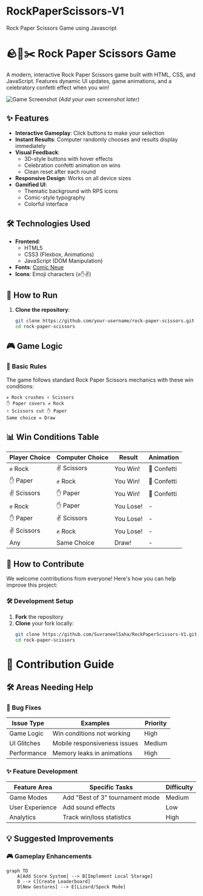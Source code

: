 # RockPaperScissors-V1
 Rock Paper Scissors Game using Javascript 
# 🪨📄✂️ Rock Paper Scissors Game

A modern, interactive Rock Paper Scissors game built with HTML, CSS, and JavaScript. Features dynamic UI updates, game animations, and a celebratory confetti effect when you win!

![Game Screenshot](./screenshot.png) *(Add your own screenshot later)*

## ✨ Features

- **Interactive Gameplay**: Click buttons to make your selection
- **Instant Results**: Computer randomly chooses and results display immediately
- **Visual Feedback**:
  - 3D-style buttons with hover effects
  - Celebration confetti animation on wins
  - Clean reset after each round
- **Responsive Design**: Works on all device sizes
- **Gamified UI**:
  - Thematic background with RPS icons
  - Comic-style typography
  - Colorful interface

## 🛠️ Technologies Used

- **Frontend**:
  - HTML5
  - CSS3 (Flexbox, Animations)
  - JavaScript (DOM Manipulation)
- **Fonts**: [Comic Neue](https://fonts.google.com/specimen/Comic+Neue)
- **Icons**: Emoji characters (✊✋✌️)

## 🚀 How to Run

1. **Clone the repository**:
   ```bash
   git clone https://github.com/your-username/rock-paper-scissors.git
   cd rock-paper-scissors


## 🎮 Game Logic

### 🔄 Basic Rules
The game follows standard Rock Paper Scissors mechanics with these win conditions:
```
✊ Rock crushes ✌️ Scissors
✋ Paper covers ✊ Rock
✌️ Scissors cut ✋ Paper
Same choice = Draw
```

## 📊 Win Conditions Table

| Player Choice | Computer Choice | Result    | Animation  |
|---------------|-----------------|-----------|------------|
| ✊ Rock        | ✌️ Scissors     | You Win!  | 🎉 Confetti |
| ✋ Paper       | ✊ Rock          | You Win!  | 🎉 Confetti |
| ✌️ Scissors    | ✋ Paper         | You Win!  | 🎉 Confetti |
| ✊ Rock        | ✋ Paper         | You Lose! | -          |
| ✋ Paper       | ✌️ Scissors     | You Lose! | -          |
| ✌️ Scissors    | ✊ Rock          | You Lose! | -          |
| Any           | Same Choice     | Draw!     | -          |


## 🤝 How to Contribute

We welcome contributions from everyone! Here's how you can help improve this project:

### 🛠️ Development Setup
1. **Fork** the repository
2. **Clone** your fork locally:
   ```bash
   git clone https://github.com/SuvraneelSaha/RockPaperScissors-V1.git
   cd rock-paper-scissors


# 🚀 Contribution Guide

## 🛠️ Areas Needing Help

### 🐛 Bug Fixes
| Issue Type       | Examples                          | Priority |
|------------------|-----------------------------------|----------|
| Game Logic       | Win conditions not working        | High     |
| UI Glitches      | Mobile responsiveness issues      | Medium   |
| Performance      | Memory leaks in animations        | High     |

### ✨ Feature Development
| Feature Area     | Specific Tasks                    | Difficulty |
|------------------|-----------------------------------|------------|
| Game Modes       | Add "Best of 3" tournament mode   | Medium     |
| User Experience  | Add sound effects                 | Low        |
| Analytics        | Track win/loss statistics         | High       |

## 💡 Suggested Improvements

### 🎮 Gameplay Enhancements
```mermaid
graph TD
    A[Add Score System] --> B[Implement Local Storage]
    B --> C[Create Leaderboard]
    D[New Gestures] --> E[Lizard/Spock Mode]